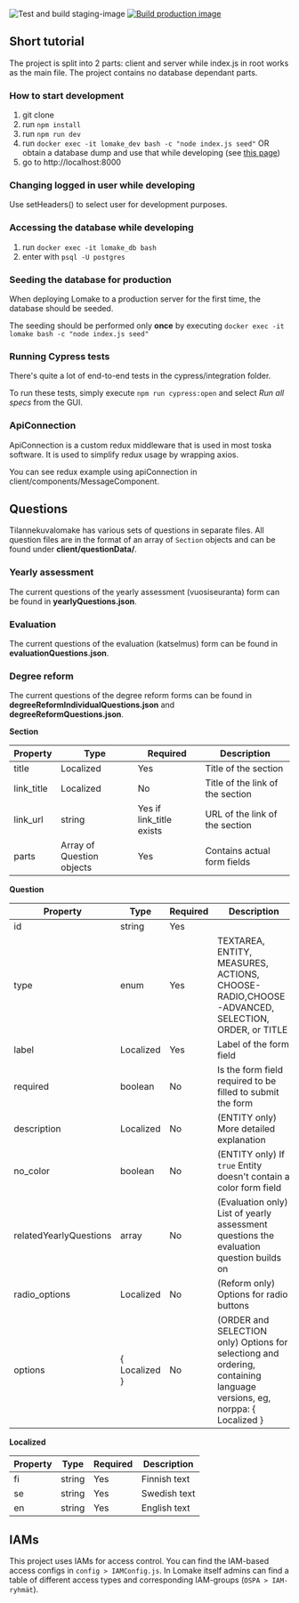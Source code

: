 ![Test and build staging-image](https://github.com/UniversityOfHelsinkiCS/lomake/workflows/Test%20and%20build%20staging-image/badge.svg)
[![Build production image](https://github.com/UniversityOfHelsinkiCS/lomake/actions/workflows/production.yml/badge.svg)](https://github.com/UniversityOfHelsinkiCS/lomake/actions/workflows/production.yml)

## Short tutorial

The project is split into 2 parts: client and server while index.js in root works as the main file. The project contains no database dependant parts.

### How to start development

1. git clone
2. run `npm install`
3. run `npm run dev`
4. run `docker exec -it lomake_dev bash -c "node index.js seed"` OR obtain a database dump and use that while developing (see [this page](https://www.postgresqltutorial.com/postgresql-restore-database/))
5. go to http://localhost:8000

### Changing logged in user while developing

Use setHeaders() to select user for development purposes.

### Accessing the database while developing

1. run `docker exec -it lomake_db bash`
2. enter with `psql -U postgres` 

### Seeding the database for production

When deploying Lomake to a production server for the first time, the database should be seeded.

The seeding should be performed only **once** by executing `docker exec -it lomake bash -c "node index.js seed"`

### Running Cypress tests

There's quite a lot of end-to-end tests in the cypress/integration folder.

To run these tests, simply execute `npm run cypress:open` and select _Run all specs_ from the GUI.

### ApiConnection

ApiConnection is a custom redux middleware that is used in most toska software. It is used to simplify redux usage by wrapping axios.

You can see redux example using apiConnection in client/components/MessageComponent.

## Questions
Tilannekuvalomake has various sets of questions in separate files. All question files are in the format of an array of `Section` objects and can be found under **client/questionData/**.

### Yearly assessment

The current questions of the yearly assessment (vuosiseuranta) form can be found in **yearlyQuestions.json**.

### Evaluation

The current questions of the evaluation (katselmus) form can be found in **evaluationQuestions.json**. 

### Degree reform

The current questions of the degree reform forms can be found in **degreeReformIndividualQuestions.json** and **degreeReformQuestions.json**.


**Section**

| Property   | Type                      | Required                 | Description                      |
| ---------- | ------------------------- | ------------------------ | -------------------------------- |
| title      | Localized                 | Yes                      | Title of the section             |
| link_title | Localized                 | No                       | Title of the link of the section |
| link_url   | string                    | Yes if link_title exists | URL of the link of the section   |
| parts      | Array of Question objects | Yes                      | Contains actual form fields      |

**Question**

| Property    | Type      | Required | Description                                                               |
| ----------- | --------- | -------- | ------------------------------------------------------------------------- |
| id          | string    | Yes      |
| type        | enum      | Yes      | TEXTAREA, ENTITY, MEASURES, ACTIONS, CHOOSE-RADIO,CHOOSE-ADVANCED, SELECTION, ORDER, or TITLE |
| label       | Localized | Yes      | Label of the form field                                                   |
| required    | boolean   | No       | Is the form field required to be filled to submit the form                |
| description | Localized | No       | (ENTITY only) More detailed explanation                                   |
| no_color    | boolean   | No       | (ENTITY only) If `true` Entity doesn't contain a color form field         |
| relatedYearlyQuestions  | array | No| (Evaluation only) List of yearly assessment questions the evaluation question builds on |
| radio_options| Localized   | No        | (Reform only) Options for radio buttons                               |
| options     |  { Localized } | No       | (ORDER and SELECTION only) Options for selectiong and ordering, containing language versions, eg, norppa: { Localized }         |

**Localized**

| Property | Type   | Required | Description  |
| -------- | ------ | -------- | ------------ |
| fi       | string | Yes      | Finnish text |
| se       | string | Yes      | Swedish text |
| en       | string | Yes      | English text |




## IAMs

This project uses IAMs for access control. You can find the IAM-based access configs in ```config > IAMConfig.js```. In Lomake itself admins can find a table of different access types and corresponding IAM-groups (```OSPA > IAM-ryhmät```).
